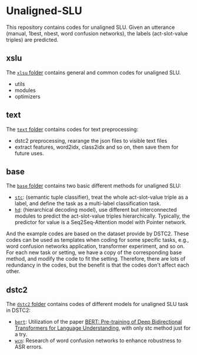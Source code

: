 # Unaligned-SLU

This repository contains codes for unaligned SLU. 
Given an utterance (manual, 1best, nbest, word confusion networks), 
the labels (act-slot-value triples) are predicted.

## xslu
The [`xlsu` folder](./xslu) contains general and common codes for unaligned SLU.
* utils
* modules
* optimizers

## text
The [`text` folder](./text) contains codes for text preprocessing:
* dstc2 preprocessing, rearange the json files to visible text files
* extract features, word2idx, class2idx and so on, then save them for future uses.

## base
The [`base` folder](./base) contains two basic different methods for unaligned SLU:
* [`stc`](./base/stc): (semantic tuple classifier), treat the whole act-slot-value triple as a label, 
    and define the task as a multi-label classification task.
* [`hd`](./base/hd): (hierarchical decoding model), use different but interconnected modules to predict
    the act-slot-value triples hierarchically. Typically, the predictor for value is a 
    Seq2Seq-Attention model with Pointer network.

And the example codes are based on the dataset provide by DSTC2. These codes can be used as 
templates when coding for some specific tasks, e.g., word confusion networks application, 
transformer experiment, and so on. For each new task or setting, we have a copy of the 
corresponding base method, and modify the code to fit the setting. Therefore, there are lots of 
redundancy in the codes, but the benefit is that the codes don't affect each other.

## dstc2
The [`dstc2` folder](./dstc2) contains codes of different models for unaligned SLU task in DSTC2:
* [`bert`](./dstc2/bert): Utilization of the paper [BERT: Pre-training of Deep Bidirectional Transformers for Language Understanding](https://arxiv.org/abs/1810.04805),
    with only stc method just for a try.
* [`wcn`](./dstc2/wcn): Research of word confusion networks to enhance robustness to ASR errors.


